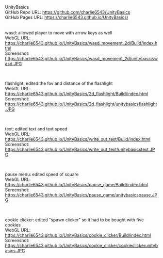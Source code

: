 UnityBasics
<br>
GitHub Repo URL: https://github.com/charlie6543/UnityBasics
<br>
GitHub Pages URL: https://charlie6543.github.io/UnityBasics/
<br>
<br>
<br>
wasd: allowed player to move with arrow keys as well
<br>
WebGL URL: https://charlie6543.github.io/UnityBasics/wasd_movement_2d/Build/index.html
<br>
Screenshot: https://charlie6543.github.io/UnityBasics/wasd_movement_2d/unitybasicswasd.JPG
<br>
<br>
<br>

flashlight: edited the fov and distance of the flashlight 
<br>
WebGL URL: https://charlie6543.github.io/UnityBasics/2d_flashlight/Build/index.html
<br>
Screenshot: https://charlie6543.github.io/UnityBasics/2d_flashlight/unitybasicsflashlight.JPG
<br>
<br>
<br>

text: edited text and text speed
<br>
WebGL URL: https://charlie6543.github.io/UnityBasics/write_out_text/Build/index.html
<br>
Screenshot: https://charlie6543.github.io/UnityBasics/write_out_text/unitybasicstext.JPG
<br>
<br>
<br>

pause menu: edited speed of square
<br>
WebGL URL: https://charlie6543.github.io/UnityBasics/pause_game/Build/index.html
<br>
Screenshot: https://charlie6543.github.io/UnityBasics/pause_game/unitybasicspause.JPG
<br>
<br>
<br>

cookie clicker: edited "spawn clicker" so it had to be bought with five cookies
<br>
WebGL URL: https://charlie6543.github.io/UnityBasics/cookie_clicker/Build/index.html
<br>
Screenshot: https://charlie6543.github.io/UnityBasics/cookie_clicker/cookieclickerunitybasics.JPG
<br>
